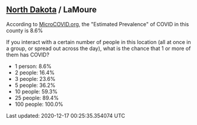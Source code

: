 
## [North Dakota](/united-states/north-dakota) / LaMoure

According to [MicroCOVID.org](http://microcovid.org),
the "Estimated Prevalence" of COVID in this county is 8.6%

If you interact with a certain number of people in this location
(all at once in a group, or spread out across the day), what is the chance that
1 or more of them has COVID?

- 1 person: 8.6%
- 2 people: 16.4%
- 3 people: 23.6%
- 5 people: 36.2%
- 10 people: 59.3%
- 25 people: 89.4%
- 100 people: 100.0%

Last updated: 2020-12-17 00:25:35.354074 UTC
